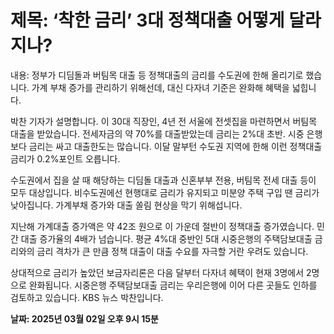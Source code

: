 # **제목: ‘착한 금리’ 3대 정책대출 어떻게 달라지나?**

  내용: 정부가 디딤돌과 버팀목 대출 등 정책대출의 금리를 수도권에 한해 올리기로 했습니다. 가계 부채 증가를 관리하기 위해선데, 대신 다자녀 기준은 완화해 혜택을 넓힙니다.

박찬 기자가 설명합니다. 이 30대 직장인, 4년 전 서울에 전셋집을 마련하면서 버팀목 대출을 받았습니다. 전세자금의 약 70%를 대출받았는데 금리는 2%대 초반. 시중 은행보다 금리는 싸고 대출한도는 많습니다. 이달 말부턴 수도권 지역에 한해 이런 정책대출 금리가 0.2%포인트 오릅니다.

수도권에서 집을 살 때 해당하는 디딤돌 대출과 신혼부부 전용, 버팀목 전세 대출 등이 모두 대상입니다. 비수도권에선 현행대로 금리가 유지되고 미분양 주택 구입 땐 금리가 낮아집니다. 가계부채 증가와 대출 쏠림 현상을 막기 위해섭니다.

지난해 가계대출 증가액은 약 42조 원으로 이 가운데 절반이 정책대출 증가였습니다. 민간 대출 증가율의 4배가 넘습니다. 평균 4%대 중반인 5대 시중은행의 주택담보대출 금리와의 금리 격차가 큰 만큼 정책 대출이 대출 수요를 자극할 거란 우려도 있습니다.

상대적으로 금리가 높았던 보금자리론은 다음 달부터 다자녀 혜택이 현재 3명에서 2명으로 완화됩니다. 시중은행 주택담보대출 금리는 우리은행에 이어 다른 곳들도 인하를 검토하고 있습니다. KBS 뉴스 박찬입니다.

  **날짜: 2025년 03월 02일 오후 9시 15분**